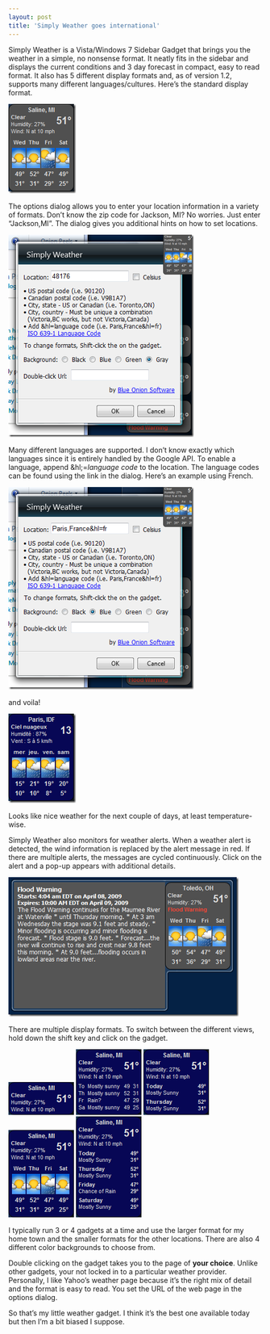 ```yaml
---
layout: post
title: 'Simply Weather goes international'
---
```

Simply Weather is a Vista/Windows 7 Sidebar Gadget that brings you the weather in a simple, no nonsense format. It neatly fits in the sidebar and displays the current conditions and 3 day forecast in compact, easy to read format. It also has 5 different display formats and, as of version 1.2, supports many different languages/cultures. Here’s the standard display format.

![image](/cdn/images/blog/IcanhazFrenchSimplyWeathergoesinternatio_101CA/image.png)

The options dialog allows you to enter your location information in a variety of formats. Don’t know the zip code for Jackson, MI? No worries. Just enter “Jackson,MI”. The dialog gives you additional hints on how to set locations.

![image](/cdn/images/blog/IcanhazFrenchSimplyWeathergoesinternatio_101CA/image_3.png)

Many different languages are supported. I don’t know exactly which languages since it is entirely handled by the Google API. To enable a language, append &hl;=_language code_ to the location. The language codes can be found using the link in the dialog. Here’s an example using French.

![image](/cdn/images/blog/IcanhazFrenchSimplyWeathergoesinternatio_101CA/image_4.png) 

and voila! 

![image](/cdn/images/blog/IcanhazFrenchSimplyWeathergoesinternatio_101CA/image_5.png)

Looks like nice weather for the next couple of days, at least temperature-wise.

Simply Weather also monitors for weather alerts. When a weather alert is detected, the wind information is replaced by the alert message in red. If there are multiple alerts, the messages are cycled continuously. Click on the alert and a pop-up appears with additional details.

![smfo](/cdn/images/blog/IcanhazFrenchSimplyWeathergoesinternatio_101CA/smfo.png)

There are multiple display formats. To switch between the different views, hold down the shift key and click on the gadget.

![](/cdn/images/blog/IcanhazFrenchSimplyWeathergoesinternatio_101CA/image_6.png) ![](/cdn/images/blog/IcanhazFrenchSimplyWeathergoesinternatio_101CA/image_7.png)  ![](/cdn/images/blog/IcanhazFrenchSimplyWeathergoesinternatio_101CA/image_8.png) ![](/cdn/images/blog/IcanhazFrenchSimplyWeathergoesinternatio_101CA/image_9.png) ![](/cdn/images/blog/IcanhazFrenchSimplyWeathergoesinternatio_101CA/image_10.png)

I typically run 3 or 4 gadgets at a time and use the larger format for my home town and the smaller formats for the other locations. There are also 4 different color backgrounds to choose from.

Double clicking on the gadget takes you to the page of **your choice**. Unlike other gadgets, your not locked in to a particular weather provider. Personally, I like Yahoo’s weather page because it’s the right mix of detail and the format is easy to read. You set the URL of the web page in the options dialog.

So that’s my little weather gadget. I think it’s the best one available today but then I’m a bit biased I suppose.
